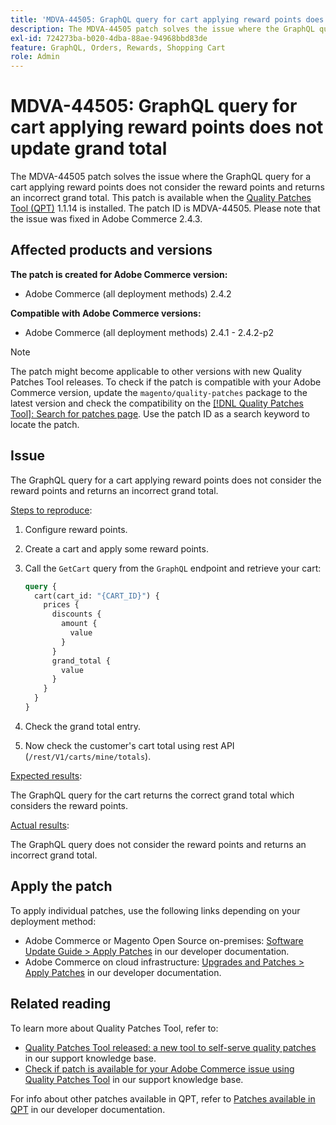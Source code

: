 ```yaml
---
title: 'MDVA-44505: GraphQL query for cart applying reward points does not update grand total'
description: The MDVA-44505 patch solves the issue where the GraphQL query for a cart applying reward points does not consider the reward points and returns an incorrect grand total. This patch is available when the [Quality Patches Tool (QPT)](/help/announcements/adobe-commerce-announcements/magento-quality-patches-released-new-tool-to-self-serve-quality-patches.md) 1.1.14 is installed. The patch ID is MDVA-44505. Please note that the issue was fixed in Adobe Commerce 2.4.3.
exl-id: 724273ba-b020-4dba-88ae-94968bbd83de
feature: GraphQL, Orders, Rewards, Shopping Cart
role: Admin
---
```

# MDVA-44505: GraphQL query for cart applying reward points does not update grand total

The MDVA-44505 patch solves the issue where the GraphQL query for a cart applying reward points does not consider the reward points and returns an incorrect grand total. This patch is available when the [Quality Patches Tool (QPT)](/help/announcements/adobe-commerce-announcements/magento-quality-patches-released-new-tool-to-self-serve-quality-patches.md) 1.1.14 is installed. The patch ID is MDVA-44505. Please note that the issue was fixed in Adobe Commerce 2.4.3.

## Affected products and versions

**The patch is created for Adobe Commerce version:**

* Adobe Commerce (all deployment methods) 2.4.2

**Compatible with Adobe Commerce versions:**

* Adobe Commerce (all deployment methods) 2.4.1 - 2.4.2-p2

>[!NOTE]
>
>The patch might become applicable to other versions with new Quality Patches Tool releases. To check if the patch is compatible with your Adobe Commerce version, update the `magento/quality-patches` package to the latest version and check the compatibility on the [[!DNL Quality Patches Tool]: Search for patches page](https://experienceleague.adobe.com/tools/commerce-quality-patches/index.html). Use the patch ID as a search keyword to locate the patch.

## Issue

The GraphQL query for a cart applying reward points does not consider the reward points and returns an incorrect grand total.

<u>Steps to reproduce</u>:

1. Configure reward points.
1. Create a cart and apply some reward points.
1. Call the `GetCart` query from the `GraphQL` endpoint and retrieve your cart:

    ```GraphQL
    query {
      cart(cart_id: "{CART_ID}") {
        prices {
          discounts {
            amount {
              value
            }
          }
          grand_total {
            value
          }
        }
      }
    }
    ```
    
1. Check the grand total entry.
1. Now check the customer's cart total using rest API (`/rest/V1/carts/mine/totals`).

<u>Expected results</u>:

The GraphQL query for the cart returns the correct grand total which considers the reward points.

<u>Actual results</u>:

The GraphQL query does not consider the reward points and returns an incorrect grand total.

## Apply the patch

To apply individual patches, use the following links depending on your deployment method:

* Adobe Commerce or Magento Open Source on-premises: [Software Update Guide > Apply Patches](https://experienceleague.adobe.com/en/docs/commerce-operations/tools/quality-patches-tool/usage) in our developer documentation.
* Adobe Commerce on cloud infrastructure: [Upgrades and Patches > Apply Patches](https://experienceleague.adobe.com/en/docs/commerce-cloud-service/user-guide/develop/upgrade/apply-patches) in our developer documentation.

## Related reading

To learn more about Quality Patches Tool, refer to:

* [Quality Patches Tool released: a new tool to self-serve quality patches](/help/announcements/adobe-commerce-announcements/magento-quality-patches-released-new-tool-to-self-serve-quality-patches.md) in our support knowledge base.
* [Check if patch is available for your Adobe Commerce issue using Quality Patches Tool](/help/support-tools/patches-available-in-qpt-tool/check-patch-for-magento-issue-with-magento-quality-patches.md) in our support knowledge base.

For info about other patches available in QPT, refer to [Patches available in QPT](https://experienceleague.adobe.com/tools/commerce-quality-patches/index.html) in our developer documentation.
